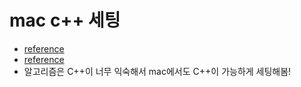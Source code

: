 # mac c++ 세팅
- [reference](https://csdiary.tistory.com/2)
- [reference](https://youngq.tistory.com/5?category=764306)
- 알고리즘은 C++이 너무 익숙해서 mac에서도 C++이 가능하게 세팅해봄!